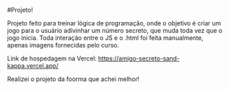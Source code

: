 #Projeto!

Projeto feito para treinar lógica de programação, onde o objetivo é criar um jogo para o usuário adivinhar um número secreto, que muda toda vez que o jogo inicia.
Toda interação entre o JS e o .html foi feita manualmente, apenas imagens fornecidas pelo curso.

Link de hospedagem na Vercel: https://amigo-secreto-sand-kappa.vercel.app/

Realizei o projeto da foorma que achei melhor!
